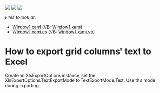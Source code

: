 <!-- default badges list -->
![](https://img.shields.io/endpoint?url=https://codecentral.devexpress.com/api/v1/VersionRange/128650378/21.1.5%2B)
[![](https://img.shields.io/badge/Open_in_DevExpress_Support_Center-FF7200?style=flat-square&logo=DevExpress&logoColor=white)](https://supportcenter.devexpress.com/ticket/details/E2585)
[![](https://img.shields.io/badge/📖_How_to_use_DevExpress_Examples-e9f6fc?style=flat-square)](https://docs.devexpress.com/GeneralInformation/403183)
<!-- default badges end -->
<!-- default file list -->
*Files to look at*:

* [Window1.xaml](./CS/FilterCombo/Window1.xaml) (VB: [Window1.xaml](./VB/FilterCombo/Window1.xaml))
* [Window1.xaml.cs](./CS/FilterCombo/Window1.xaml.cs) (VB: [Window1.xaml.vb](./VB/FilterCombo/Window1.xaml.vb))
<!-- default file list end -->
# How to export grid columns' text to Excel


<p>Create an XlsExportOptions instance, set the XlsExportOptions.TextExportMode to TextExportMode.Text. Use this mode during exporting.</p>

<br/>


